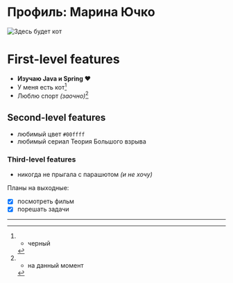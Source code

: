 # Профиль: Марина Ючко

![Здесь будет кот](https://timeweb.com/ru/community/article/76/764f95f44260ef4aafaa2e80a0f59784.jpg)

# First-level features
- __Изучаю Java и Spring ❤️__
- У меня есть кот[^1]
- Люблю спорт _(заочно)_[^2]

## Second-level features
- любимый цвет `#00ffff`
- любимый сериал Теория Большого взрыва

### Third-level features
- никогда не прыгала с парашютом _(и не хочу)_


Планы на выходные:
- [X] посмотреть фильм
- [X] порешать задачи

_______________________________
[^1]: - черный
[^2]: - на данный момент
